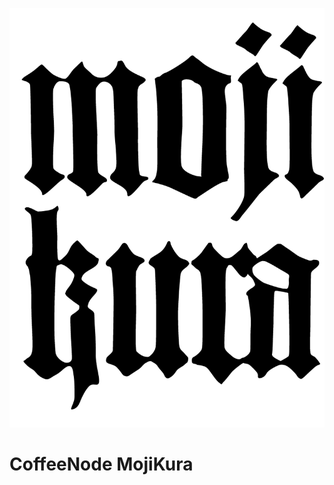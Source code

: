 <!--
.. image:: https://github.com/loveencounterflow/MULTIMIX/raw/master/artwork/multimix-small.png
.. image:: https://raw.github.com/loveencounterflow/coffeenode-mojikura/master/art/mojikura-logo.png
.. image:: https://github.com/loveencounterflow/coffeenode-mojikura/raw/master/art/mojikura-logo.png
   :align: left
 -->

![MojiKura](https://github.com/loveencounterflow/coffeenode-mojikura/raw/master/art/mojikura-logo.png "MojiKura")


# CoffeeNode MojiKura


